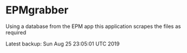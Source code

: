 # EPMgrabber
Using a database from the EPM app this application scrapes the files as required


Latest backup: Sun Aug 25 23:05:01 UTC 2019
